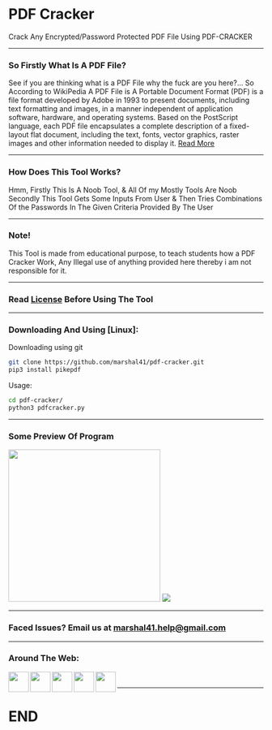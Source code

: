 # PDF Cracker
Crack Any Encrypted/Password Protected PDF File Using PDF-CRACKER

---
### So Firstly What Is A PDF File?
See if you are thinking what is a PDF File why the fuck are you here?...
So According to WikiPedia A PDF File is A Portable Document Format (PDF) is a file format developed by Adobe in 1993 to present documents, including text formatting and images, in a manner independent of application software, hardware, and operating systems. Based on the PostScript language, each PDF file encapsulates a complete description of a fixed-layout flat document, including the text, fonts, vector graphics, raster images and other information needed to display it. [Read More](https://en.wikipedia.org/wiki/PDF)

---
### How Does This Tool Works?
Hmm, Firstly This Is A Noob Tool, & All Of my Mostly Tools Are Noob
Secondly This Tool Gets Some Inputs From User & Then Tries Combinations Of the Passwords In The Given Criteria Provided By The User

---
### Note!
This Tool is made from educational purpose, to teach students how a PDF Cracker Work, Any Illegal use of anything provided here thereby i am not responsible for it.

---
### Read [License](LICENSE) Before Using The Tool

---
### Downloading And Using [Linux]:
Downloading using git
```bash
git clone https://github.com/marshal41/pdf-cracker.git
pip3 install pikepdf
```
Usage:
```bash
cd pdf-cracker/
python3 pdfcracker.py
```
---
### Some Preview Of Program
<img src="https://github.com/marshal41/assets/blob/main/pdf-cracker/image2.png" width='300px'>
<img src="https://github.com/marshal41/assets/blob/main/pdf-cracker/image.jpg">

---
### Faced Issues? Email us at [marshal41.help@gmail.com](mailto:marshal41.help@gmail.com)

---
### Around The Web:

[<img align="left" alt="" width="40px" src="https://github.com/marshal41/marshal41/blob/main/assets/social-media/web.png" />][website]
[<img align="left" width="40px" src="https://github.com/marshal41/marshal41/blob/main/assets/social-media/twitter.png" />][twitter]
[<img align="left" width="40px" src="https://github.com/marshal41/marshal41/blob/main/assets/social-media/instagram.png" />][instagram]
[<img align="left" width="40px" src="https://github.com/marshal41/marshal41/blob/main/assets/social-media/github.png" />][github]
[<img align="left" width="40px" src="https://github.com/marshal41/marshal41/blob/main/assets/social-media/youtube.png" />][youtube]
<br />

---
# END

[website]: https://marshal41.github.io
[twitter]: https://twitter.com/41marshal
[youtube]: https://www.youtube.com/channel/UCYSgcqLjqeip37Bla0Pk72Q?sub_confirmation=yes
[instagram]: https://www.instagram.com/41marshal
[github]: https://www.github.com/marshal41
